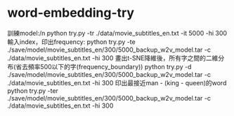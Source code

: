 # word-embedding-try
訓練model:/n
	python try.py -tr ./data/movie_subtitles_en.txt -it 5000 -hi 300
輸入index，印出frequency:
	python try.py -te ./save/model/movie_subtitles_en/300/5000_backup_w2v_model.tar -c ./data/movie_subtitles_en.txt -hi 300
畫出t-SNE降維後，所有字之間的二維分布(省去頻率500以下的字(frequency_boundary))
	python try.py -d ./save/model/movie_subtitles_en/300/5000_backup_w2v_model.tar -c ./data/movie_subtitles_en.txt -hi 300
印出最接近man - (king - queen)的word
	python try.py -ter ./save/model/movie_subtitles_en/300/5000_backup_w2v_model.tar -c ./data/movie_subtitles_en.txt -hi 300
